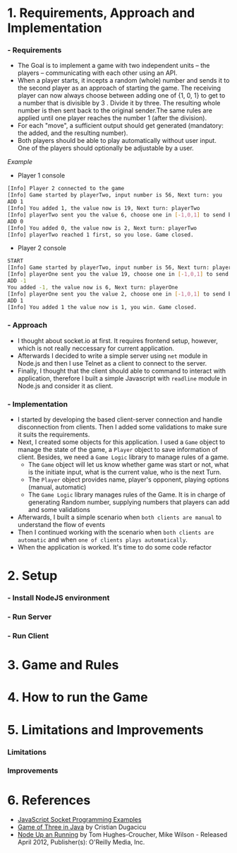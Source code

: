 # 1. Requirements, Approach and Implementation
### - Requirements
* The Goal is to implement a game with two independent units – the players –
communicating with each other using an API.
* When a player starts, it incepts a random (whole) number and sends it to the second
player as an approach of starting the game. The receiving player can now always choose between adding one of {1, 0, 1} to get to a number that is divisible by 3 . Divide it by three. The resulting whole number is then sent back to the original sender.The same rules are applied until one player reaches the number 1 (after the division).
* For each "move", a sufficient output should get generated (mandatory: the added, and
the resulting number).
* Both players should be able to play automatically without user input. One of the players
should optionally be adjustable by a user.

*Example*
* Player 1 console
```sh
[Info] Player 2 connected to the game
[Info] Game started by playerTwo, input number is 56, Next turn: you
ADD 1
[Info] You added 1, the value now is 19, Next turn: playerTwo
[Info] playerTwo sent you the value 6, choose one in [-1,0,1] to send back
ADD 0
[Info] You added 0, the value now is 2, Next turn: playerTwo
[Info] playerTwo reached 1 first, so you lose. Game closed.
```
* Player 2 console
```sh
START
[Info] Game started by playerTwo, input number is 56, Next turn: playerOne
[Info] playerOne sent you the value 19, choose one in [-1,0,1] to send back
ADD -1
You added -1, the value now is 6, Next turn: playerOne
[Info] playerOne sent you the value 2, choose one in [-1,0,1] to send back
ADD 1
[Info] You added 1 the value now is 1, you win. Game closed.
```
### - Approach
* I thought about socket.io at first. It requires frontend setup, however, which is not really neccessary for current application.
* Afterwards I decided to write a simple server using `net` module in Node.js and then I use Telnet as a client to connect to the server.
* Finally, I thought that the client should able to command to interact with application, therefore I built a simple Javascript with `readline` module in Node.js and consider it as client.

### - Implementation
* I started by developing the based client-server connection and handle disconnection from clients. Then I added some validations to make sure it suits the requirements.
* Next, I created some objects for this application. I used a `Game` object to manage the state of the game, a `Player` object to save information of client. Besides, we need a `Game Logic` library to manage rules of a game. 
  * The `Game` object will let us know whether game was start or not, what is the initiate input, what is the current value, who is the next Turn.
  * The `Player` object provides name, player's opponent,  playing options (manual, automatic)
  * The `Game Logic` library manages rules of the Game. It is in charge of generating Random number, supplying numbers that players can add and some validations
* Afterwards, I built a simple scenario when `both clients are manual` to understand the flow of events
* Then I continued working with the scenario when `both clients are automatic` and when `one of clients plays automatically`.
* When the application is worked. It's time to do some code refactor
# 2. Setup
### - Install NodeJS environment
### - Run Server
### - Run Client
# 3. Game and Rules

# 4. How to run the Game

# 5. Limitations and Improvements
### Limitations
### Improvements

# 6. References
- [JavaScript Socket Programming Examples]
- [Game of Three in Java] by Cristian Dugacicu
- [Node Up an Running] by Tom Hughes-Croucher, Mike Wilson - Released April 2012, Publisher(s): O'Reilly Media, Inc.

[JavaScript Socket Programming Examples]: <https://cs.lmu.edu/~ray/notes/jsnetexamples/>
[Node Up an Running]: <https://www.oreilly.com/library/view/node-up-and/9781449332235/>
[Game of Three in Java]: <https://github.com/razorcd/Game-of-Three>